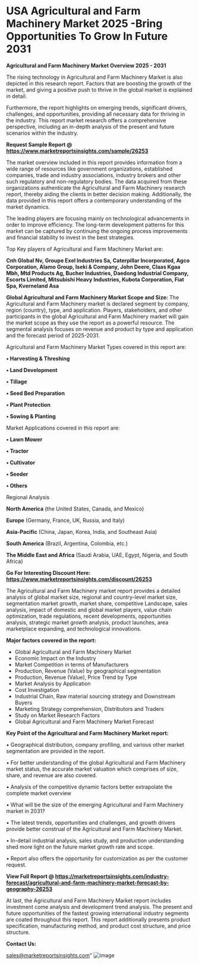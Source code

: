 # USA Agricultural and Farm Machinery Market 2025 -Bring Opportunities To Grow In Future 2031

<Strong> Agricultural and Farm Machinery Market Overview 2025 - 2031</strong>

The rising technology in Agricultural and Farm Machinery Market is also depicted in this research report. Factors that are boosting the growth of the market, and giving a positive push to thrive in the global market is explained in detail.

Furthermore, the report highlights on emerging trends, significant drivers, challenges, and opportunities, providing all necessary data for thriving in the industry. This report market research offers a comprehensive perspective, including an in-depth analysis of the present and future scenarios within the industry.

<strong>Request Sample Report @ <a href=https://www.marketreportsinsights.com/sample/26253>https://www.marketreportsinsights.com/sample/26253</a></strong>

The market overview included in this report provides information from a wide range of resources like government organizations, established companies, trade and industry associations, industry brokers and other such regulatory and non-regulatory bodies. The data acquired from these organizations authenticate the Agricultural and Farm Machinery research report, thereby aiding the clients in better decision making. Additionally, the data provided in this report offers a contemporary understanding of the market dynamics.

The leading players are focusing mainly on technological advancements in order to improve efficiency. The long-term development patterns for this market can be captured by continuing the ongoing process improvements and financial stability to invest in the best strategies.

Top Key players of Agricultural and Farm Machinery Market are:

<strong>Cnh Global Nv, Groupe Exel Industries Sa, Caterpillar Incorporated, Agco Corporation, Alamo Group, Iseki & Company, John Deere, Claas Kgaa Mbh, Mtd Products Ag, Bucher Industries, Daedong Industrial Company, Escorts Limited, Mitsubishi Heavy Industries, Kubota Corporation, Fiat Spa, Kverneland Asa</strong>

<strong><b>Global Agricultural and Farm Machinery Market Scope and Size:</b></strong>
The Agricultural and Farm Machinery market is declared segment by company, region (country), type, and application. Players, stakeholders, and other participants in the global Agricultural and Farm Machinery market will gain the market scope as they use the report as a powerful resource. The segmental analysis focuses on revenue and product by type and application and the forecast period of 2025-2031.

Agricultural and Farm Machinery Market Types covered in this report are:

<strong>• Harvesting & Threshing

• Land Development

• Tillage

• Seed Bed Preparation

• Plant Protection

• Sowing & Planting</strong>

Market Applications covered in this report are:

<strong>• Lawn Mower

• Tractor

• Cultivator

• Seeder

• Others</strong> 

Regional Analysis

<strong>North America</strong> (the United States, Canada, and Mexico)

<strong>Europe</strong> (Germany, France, UK, Russia, and Italy)

<strong>Asia-Pacific</strong> (China, Japan, Korea, India, and Southeast Asia)

<strong>South America</strong> (Brazil, Argentina, Colombia, etc.)

<strong>The Middle East and Africa</strong> (Saudi Arabia, UAE, Egypt, Nigeria, and South Africa)

<strong>Go For Interesting Discount Here: <a href=https://www.marketreportsinsights.com/discount/26253>https://www.marketreportsinsights.com/discount/26253</a></strong>

The Agricultural and Farm Machinery market report provides a detailed analysis of global market size, regional and country-level market size, segmentation market growth, market share, competitive Landscape, sales analysis, impact of domestic and global market players, value chain optimization, trade regulations, recent developments, opportunities analysis, strategic market growth analysis, product launches, area marketplace expanding, and technological innovations.

<strong><b>Major factors covered in the report:</b></strong>
<ul>
  <li>Global Agricultural and Farm Machinery Market </li>
  <li>Economic Impact on the Industry</li>
  <li>Market Competition in terms of Manufacturers</li>
  <li>Production, Revenue (Value) by geographical segmentation</li>
  <li>Production, Revenue (Value), Price Trend by Type</li>
  <li>Market Analysis by Application</li>
  <li>Cost Investigation</li>
  <li>Industrial Chain, Raw material sourcing strategy and Downstream Buyers</li>
  <li>Marketing Strategy comprehension, Distributors and Traders</li>
  <li>Study on Market Research Factors</li>
  <li>Global Agricultural and Farm Machinery Market Forecast</li>
</ul>

<strong><b>Key Point of the Agricultural and Farm Machinery Market report:</b></strong>

• Geographical distribution, company profiling, and various other market segmentation are provided in the report.

• For better understanding of the global Agricultural and Farm Machinery market status, the accurate market valuation which comprises of size, share, and revenue are also covered.

• Analysis of the competitive dynamic factors better extrapolate the complete market overview

• What will be the size of the emerging Agricultural and Farm Machinery market in 2031?

• The latest trends, opportunities and challenges, and growth drivers provide better construal of the Agricultural and Farm Machinery Market.

• In-detail industrial analysis, sales study, and production understanding shed more light on the future market growth rate and scope.

• Report also offers the opportunity for customization as per the customer request.

<strong><b>View Full Report @ <a href=https://marketreportsinsights.com/industry-forecast/agricultural-and-farm-machinery-market-forecast-by-geography-26253>https://marketreportsinsights.com/industry-forecast/agricultural-and-farm-machinery-market-forecast-by-geography-26253</a></b></strong>


At last, the Agricultural and Farm Machinery Market report includes investment come analysis and development trend analysis. The present and future opportunities of the fastest growing international industry segments are coated throughout this report. This report additionally presents product specification, manufacturing method, and product cost structure, and price structure.

<strong>Contact Us:</strong>

sales@marketreportsinsights.com"
![image](https://github.com/user-attachments/assets/3b03fa31-1e9a-44c6-9d45-8c49393a6a21)

